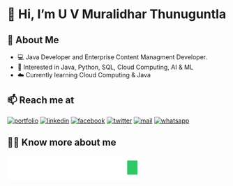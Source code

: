 # 👋 Hi, I’m U V Muralidhar Thunuguntla

## 🚀 About Me
- 💻 Java Developer and Enterprise Content Managment Developer.
- 👀 Interested in Java, Python, SQL, Cloud Computing, AI & ML
- ☁️ Currently learning Cloud Computing & Java

## 📫 Reach me at
[![portfolio][4.1]][4]
[![linkedin][1.1]][1]
[![facebook][2.1]][2]
[![twitter][3.1]][3]
[![mail][5.1]][5]
[![whatsapp][6.1]][6]

## 🐱‍💻 Know more about me
[![hackerrank][7.1]][7]



[1.1]: https://dabuttonfactory.com/button.png?t=LinkedIn&f=Open+Sans-Bold&ts=20&tc=fff&hp=18&vp=7&c=5&bgt=unicolored&bgc=0B62A7&be=1 (LinkedIn icon with padding)
[2.1]: https://dabuttonfactory.com/button.png?t=Facebook&f=Open+Sans-Bold&ts=20&tc=fff&hp=18&vp=7&c=5&bgt=unicolored&bgc=4a67a9&be=1 (facebook icon with padding)
[3.1]: https://dabuttonfactory.com/button.png?t=Twitter&f=Open+Sans-Bold&ts=20&tc=fff&hp=18&vp=7&c=5&bgt=unicolored&bgc=50B7F5&be=1 (twitter icon with padding)
[4.1]: https://dabuttonfactory.com/button.png?t=My%20Portfolio&f=Open+Sans-Bold&ts=20&tc=fff&hp=18&vp=7&c=5&bgt=unicolored&bgc=7B7B7B&be=1 (portfolio icon with padding)
[5.1]: https://dabuttonfactory.com/button.png?t=Mail%20me&f=Open+Sans-Bold&ts=20&tc=fff&hp=18&vp=7&c=5&bgt=unicolored&bgc=AF221E&be=1 (mail icon with padding)
[6.1]: https://dabuttonfactory.com/button.png?t=Whatsapp&f=Open+Sans-Bold&ts=20&tc=fff&hp=18&vp=7&c=5&bgt=unicolored&bgc=2EA043&be=1 (whatsapp icon with padding)
[7.1]: https://github.com/Upendra-Thunuguntla/Upendra-Thunuguntla/blob/main/assets/hackerrank-logo.png?raw=true

[1]: https://www.linkedin.com/in/muralid25/
[2]: https://www.facebook.com/Muralidhar.Thunuguntla
[3]: https://twitter.com/Upendra_T_
[4]: http://google.com
[5]: mailto:muralidhar.thunuguntla@gmail.com?subject=Found%20You%20on%20Github?body=Hi%20Muralidhar%2C%0AI%20found%20you%20on%20Github%20and%20found%20your%20profile%20intresting.%0A%0Ai%20would%20like%20to%20.....
[6]: https://api.whatsapp.com/send?phone=918121134970&text=Hi%20Muralidhar,%20I%20found%20you%20on%20Github%20and%20found%20your%20profile%20intresting.%20%20i%20would%20like%20to%20.....
[7]: https://www.hackerrank.com/tuvmuralidhar
